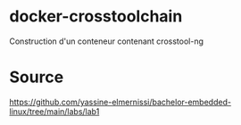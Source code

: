 # docker-crosstoolchain
Construction d'un conteneur contenant crosstool-ng

# Source 
https://github.com/yassine-elmernissi/bachelor-embedded-linux/tree/main/labs/lab1
